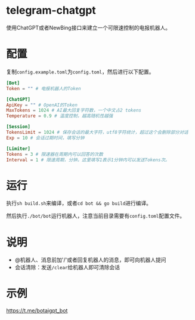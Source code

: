 # telegram-chatgpt

使用ChatGPT或者NewBing接口来建立一个可限速控制的电报机器人。

# 配置

复制`config.example.toml`为`config.toml`，然后进行以下配置。

```toml
[Bot]
Token = "" # 电报机器人的Token

[ChatGPT]
ApiKey = "" # OpenAI的Token
MaxTokens = 1024 # AI最大回复字符数，一个中文占2 tokens
Temperature = 0.9 # 温度控制，越高随机性越强

[Session]
TokensLimit = 1024 # 保存会话的最大字符，utf8字符统计，超过这个会删除部分对话
Exp = 10 # 会话过期时间，填写分钟

[Limiter]
Tokens = 3 # 限速器在周期内可以回答的次数
Interval = 1 # 限速周期，分钟。这里填写1表示1分钟内可以发送Tokens次。
```

# 运行

执行`sh build.sh`来编译，或者`cd bot && go build`进行编译。

然后执行`./bot/bot`运行机器人，注意当前目录需要有`config.toml`配置文件。

# 说明

- @机器人、消息前加'/'或者回复机器人的消息，即可向机器人提问
- 会话清除：发送`/clear`给机器人即可清除会话

# 示例

https://t.me/botaigpt_bot